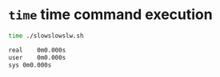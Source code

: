 # `time` time command execution

```bash
time ./slowslowslw.sh

real	0m0.000s
user	0m0.000s
sys	0m0.000s
```
